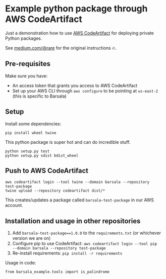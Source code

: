# Example python package through AWS CodeArtifact

Just a demonstration how to use [AWS CodeArtifact]() for deploying private Python packages.

See [medium.com/@rare](https://medium.com/@rare/private-python-package-repository-aws-codeartifact-is-your-new-friend-3daa4968e222) for the original instructions 🔥.

## Pre-requisites

Make sure you have:
- An access token that grants you access to AWS CodeArtifact
- Set up your AWS CLI through `aws configure` to be pointing at `us-east-2` (this is specific to Barsala)

## Setup

Install some dependencies:

```shell script
pip install wheel twine
```

This python package is super hot and can do incredible stuff.

```shell script
python setup.py test
python setup.py sdist bdist_wheel
```

## Push to AWS CodeArtifact

```
aws codeartifact login --tool twine --domain barsala --repository test-package
twine upload --repository codeartifact dist/*
```

This creates/updates a package called `barsala-test-package` in our AWS account.

## Installation and usage in other repositories
1. Add `barsala-test-package==1.0.0` to the `requirements.txt` (or whichever version we are on)
2. Configure pip to use CodeArtifact: `aws codeartifact login --tool pip --domain barsala --repository test-package`
3. Re-install requirements: `pip install -r requirements`

Usage in code:
```
from barsala_example.tools import is_palindrome
```

